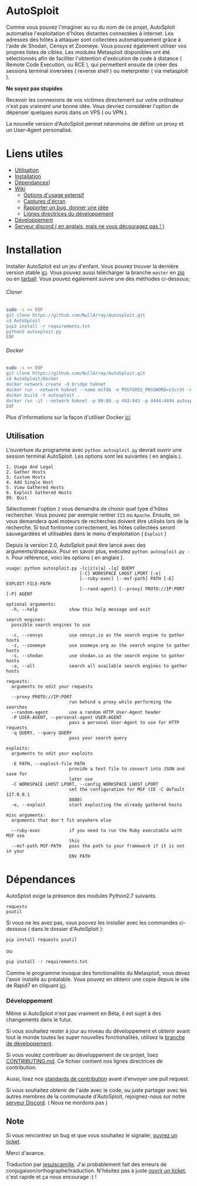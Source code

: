 # AutoSploit

Comme vous pouvez l'imaginer au vu du nom de ce projet, AutoSploit automatise l'exploitation d'hôtes distantes connectées à internet. Les adresses des hôtes à attaquer sont collectées automatiquement grâce à l'aide de Shodan, Censys et Zoomeye. Vous pouvez également utiliser vos propres listes de cibles.
Les modules Metasploit disponibles ont été sélectionnés afin de faciliter l'obtention d'exécution de code à distance ( Remote Code Execution, ou RCE ), qui permettent ensuite de créer des sessions terminal inversées ( reverse shell ) ou meterpreter ( via metasploit ).

**Ne soyez pas stupides** 

Recevoir les connexions de vos victimes directement sur votre ordinateur n'est pas vraiment une bonne idée. Vous devriez considérer l'option de dépenser quelques euros dans un VPS ( ou VPN ).

La nouvelle version d'AutoSploit permet néanmoins de définir un proxy et un User-Agent personalisé.

# Liens utiles

 - [Utilisation](https://github.com/NullArray/AutoSploit/README-fr.md#Utilisation)
 - [Installation](https://github.com/NullArray/AutoSploit/README-fr.md#Installation)
 - [Dépendances](https://github.com/NullArray/AutoSploit/README-fr.md#Dépendances))
 - [Wiki](https://github.com/NullArray/AutoSploit/wiki)
   - [Options d'usage extensif](https://github.com/NullArray/AutoSploit/wiki/Usage#usage-options)
   - [Captures d'écran](https://github.com/NullArray/AutoSploit/wiki/Examples-and-images)
   - [Rapporter un bug, donner une idée](https://github.com/NullArray/AutoSploit/wiki/Bugs-and-ideas#bugs)
   - [Lignes directrices du développement](https://github.com/NullArray/AutoSploit/wiki/Development-information#development-of-autosploit)
 - [Développement](https://github.com/NullArray/AutoSploit/README-fr.md#Développement)
 - [Serveur discord ( en anglais, mais ne vous découragez pas ! )](https://discord.gg/9BeeZQk)


# Installation

Installer AutoSploit est un jeu d'enfant. Vous pouvez trouver la dernière version stable [ici](https://github.com/NullArray/AutoSploit/releases/tag/2.0). Vous pouvez aussi télécharger la branche ``master`` en [zip](https://github.com/NullArray/AutSploit/zipball/master) ou en [tarball](https://github.com/NullArray/AutSploit/tarball/master). Vous pouvez également suivre une des méthodes ci-dessous;

###### Cloner

```bash
sudo -s << EOF
git clone https://github.com/NullArray/Autosploit.git
cd AutoSploit
pip2 install -r requirements.txt
python2 autosploit.py
EOF
```

###### Docker

```bash
sudo -s << EOF
git clone https://github.com/NullArray/AutoSploit.git
cd AutoSploit/Docker
docker network create -d bridge haknet
docker run --network haknet --name msfdb -e POSTGRES_PASSWORD=s3cr3t -d postgres
docker build -t autosploit .
docker run -it --network haknet -p 80:80 -p 443:443 -p 4444:4444 autosploit
EOF
```

Plus d'informations sur la façon d'utiliser Docker [ici](https://github.com/NullArray/AutoSploit/tree/master/Docker)

## Utilisation

L'ouverture du programme avec `python autosploit.py` devrait ouvrir une session terminal AutoSploit. Les options sont les suivantes ( en anglais ).

```
1. Usage And Legal
2. Gather Hosts
3. Custom Hosts
4. Add Single Host
5. View Gathered Hosts
6. Exploit Gathered Hosts
99. Quit
```

Sélectionner l'option `2` vous demandra de choisir quel type d'hôtes rechercher. Vous pouvez par exemple rentrer `IIS` ou `Apache`. Ensuite, on vous demandera quel moteurs de recherches doivent être utilisés lors de la recherche. Si tout fontionne correctement, les hôtes collectées seront sauvegardées et utilisables dans le menu d'exploitation ( `Exploit` )

Depuis la version 2.0, AutoSploit peut être lancé avec des arguments/drapeaux. Pour en savoir plus, exécutez `python autosploit.py -h`.
Pour référence, voici les options ( en anglais ).

```
usage: python autosploit.py -[c|z|s|a] -[q] QUERY
                            [-C] WORKSPACE LHOST LPORT [-e]
                            [--ruby-exec] [--msf-path] PATH [-E] EXPLOIT-FILE-PATH
                            [--rand-agent] [--proxy] PROTO://IP:PORT [-P] AGENT

optional arguments:
  -h, --help            show this help message and exit

search engines:
  possible search engines to use

  -c, --censys          use censys.io as the search engine to gather hosts
  -z, --zoomeye         use zoomeye.org as the search engine to gather hosts
  -s, --shodan          use shodan.io as the search engine to gather hosts
  -a, --all             search all available search engines to gather hosts

requests:
  arguments to edit your requests

  --proxy PROTO://IP:PORT
                        run behind a proxy while performing the searches
  --random-agent        use a random HTTP User-Agent header
  -P USER-AGENT, --personal-agent USER-AGENT
                        pass a personal User-Agent to use for HTTP requests
  -q QUERY, --query QUERY
                        pass your search query

exploits:
  arguments to edit your exploits

  -E PATH, --exploit-file PATH
                        provide a text file to convert into JSON and save for
                        later use
  -C WORKSPACE LHOST LPORT, --config WORKSPACE LHOST LPORT
                        set the configuration for MSF (IE -C default 127.0.0.1
                        8080)
  -e, --exploit         start exploiting the already gathered hosts

misc arguments:
  arguments that don't fit anywhere else

  --ruby-exec           if you need to run the Ruby executable with MSF use
                        this
  --msf-path MSF-PATH   pass the path to your framework if it is not in your
                        ENV PATH
```

# Dépendances

AutoSploit exige la présence des modules Python2.7 suivants.

```
requests
psutil
```

Si vous ne les avez pas, vous pouvez les installer avec les commandes ci-dessous ( dans le dossier d'AutoSploit ):

```bash
pip install requests psutil
```

ou

```bash
pip install -r requirements.txt
```

Comme le programme invoque des fonctionalités du Metasploit, vous devez l'avoir installé au préalable. Vous pouvez en obtenir une copie depuis le site de Rapid7 en cliquant [ici](https://www.rapid7.com/products/metasploit/).

### Développement

Même si AutoSploit n'est pas vraiment en Béta, il est sujet à des changements dans le futur.

Si vous souhaitez rester à jour au niveau du développement et obtenir avant tout le monde toutes les super nouvelles fonctionalités, utilisez la [branche de développement](https://github.com/NullArray/AutoSploit/tree/dev-beta).

Si vous voulez contribuer au développement de ce projet, lisez [CONTRIBUTING.md](https://github.com/NullArray/AutoSploit/blob/master/CONTRIBUTING.md). Ce fichier contient nos lignes directrices de contribution.

Aussi, lisez nos [standards de contribution](https://github.com/NullArray/AutoSploit/wiki/Development-information#contribution-standards) avant d'envoyer une pull request.

Si vous souhaitez obtenir de l'aide avec le code, ou juste partager avec les autres membres de la communauté d'AutoSploit, rejoignez-nous sur notre [serveur Discord](https://discord.gg/9BeeZQk). ( Nous ne mordons pas )

## Note

Si vous rencontrez un bug et que vous souhaitez le signaler, [ouvrez un ticket](https://github.com/NullArray/AutoSploit/issues).

Merci d'avance.

Traduction par [jesuiscamille](https://github.com/jesuiscamille). J'ai probablement fait des erreurs de conjugaison/orthographe/traduction. N'hésitez pas à juste [ouvrir un ticket](https://github.com/NullArray/AutoSploit/issues), c'est rapide et ça nous encourage :) !
